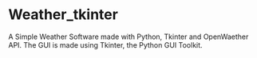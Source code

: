 # Weather_tkinter
A Simple Weather Software made with Python, Tkinter and OpenWaether API.
The GUI is made using Tkinter, the Python GUI Toolkit.

